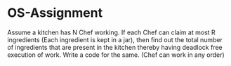 # OS-Assignment
Assume a kitchen has N Chef working. If each Chef can claim at most R ingredients (Each ingredient is kept in a jar), 
then find out the total number of ingredients that are present in the kitchen thereby having deadlock free execution of work. 
Write a code for the same. (Chef can work in any order)
